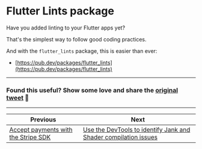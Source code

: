 # Flutter Lints package

Have you added linting to your Flutter apps yet?

That's the simplest way to follow good coding practices.

And with the `flutter_lints` package, this is easier than ever:

- [https://pub.dev/packages/flutter_lints](https://pub.dev/packages/flutter_lints)

---

### Found this useful? Show some love and share the [original tweet](https://twitter.com/biz84/status/1436011664747503616) 🙏

---

| Previous | Next |
| -------- | ---- |
| [Accept payments with the Stripe SDK](../0003-accept-payments-with-the-stripe-sdk/index.md) | [Use the DevTools to identify Jank and Shader compilation issues](../0005-use-the-devtools-to-identify-jank-and-shader-compilation-issues/index.md) |

<!-- TODO:REPLACE -->
<!-- TWITTER|https://twitter.com/biz84/status/1436011664747503616 -->

